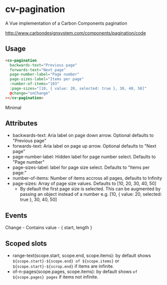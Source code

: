 # cv-pagination

A Vue implementation of a Carbon Components pagination

http://www.carbondesignsystem.com/components/pagination/code

## Usage

```html
<cv-pagination
  backwards-text="Previous page"
  forwards-text="Next page"
  page-number-label="Page number"
  page-sizes-label="Items per page"
  :number-of-items="103"
  :page-sizes="[10, { value: 20, selected: true }, 30, 40, 50]"
  @change="onChange"
></cv-pagination>
```

Minimal
<cv-pagination>

## Attributes

- backwards-text: Aria label on page down arrow. Optional defaults to "Previous page"
- forwards-text: Aria label on page up arrow. Optional defaults to "Next page"
- page-number-label: Hidden label for page number select. Defaults to "Page number"
- page-sizes-label: label for page size select. Defaults to "Items per page:"
- number-of-items: Number of items accross all pages, defaults to Infinity
- page-sizes: Array of page size values.
  Defaults to [10, 20, 30, 40, 50]
  - By default the first page size is selected. This can be augmented by passing an object instead of a number e.g.
    [10, { value: 20, selected: true }, 30, 40, 50]

## Events

Change - Contains value - { start, length }

## Scoped slots

- range-text(scope.start, scope.end, scope.items): by default shows `${scope.start}-${scope.end} of ${scope.items}` or `${scope.start}-${scrop.end}` if items are infinite.
- of-n-pages(scope.pages, scope.items): by default shows `of ${scope.pages} pages` if items not infinite.
